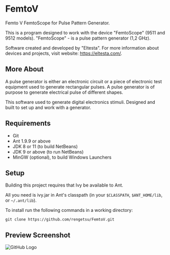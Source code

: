 # FemtoV
Femto V FemtoScope for Pulse Pattern Generator. 

This is a program designed to work with the device "FemtoScope" (9511 and 9512 models). "FemtoScope" - is a pulse pattern generator (1,2 GHz). 

Software created and developed by "Eltesta".
For more information about devices and projects, visit website: https://eltesta.com/.

## More About
A pulse generator is either an electronic circuit or a piece of electronic test equipment used to generate rectangular pulses. A pulse generator is of purpose to generate electrical pulse of different shapes.

This software used to generate digital electronics stimuli. Designed and built to set up and work with a generator.

## Requirements

  * Git
  * Ant 1.9.9 or above
  * JDK 8 or 11 (to build NetBeans)
  * JDK 9 or above (to run NetBeans)
  * MinGW (optional), to build Windows Launchers
  
## Setup

Building this project requires that Ivy be available to Ant.

All you need is ivy.jar in Ant's classpath (in your `$CLASSPATH`,
`$ANT_HOME/lib`, or `~/.ant/lib`).

 To install run the following commands in a working directory:
 ```
 git clone https://github.com/rengetsu/FemtoV.git
 ```
## Preview Screenshot

![GitHub Logo](https://i.ibb.co/09KqqkM/Preview-0-75.png)

